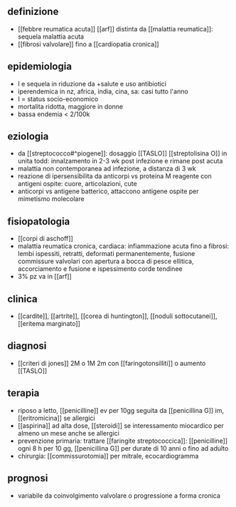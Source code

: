 ## definizione
- [[febbre reumatica acuta]] [[arf]] distinta da [[malattia reumatica]]: sequela malattia acuta
- [[fibrosi valvolare]] fino a [[cardiopatia cronica]]

## epidemiologia
- I e sequela in riduzione da +salute e uso antibiotici
- iperendemica in nz, africa, india, cina, sa: casi tutto l'anno
- I = status socio-economico
- mortalita ridotta, maggiore in donne
- bassa endemia < 2/100k

## eziologia
- da [[streptococco#^piogene]]: dosaggio [[TASLO]] [[streptolisina O]] in unita todd: innalzamento in 2-3 wk post infezione e rimane post acuta
- malattia non contemporanea ad infezione, a distanza di 3 wk
- reazione di ipersensibilita da anticorpi vs proteina M reagente con antigeni ospite: cuore, articolazioni, cute
- anticorpi vs antigene batterico, attaccono antigene ospite per mimetismo molecolare

## fisiopatologia
- [[corpi di aschoff]]
- malattia reumatica cronica, cardiaca: infiammazione acuta fino a fibrosi: lembi ispessiti, retratti, deformati permanentemente, fusione commissure valvolari con apertura a bocca di pesce ellitica, accorciamento e fusione e ispessimento corde tendinee
- 3% pz va in [[arf]]

## clinica
- [[cardite]], [[artrite]], [[corea di huntington]], [[noduli sottocutanei]], [[eritema marginato]]

## diagnosi
- [[criteri di jones]] 2M o 1M 2m con [[faringotonsilliti]] o aumento [[TASLO]]

## terapia
- riposo a letto, [[penicilline]] ev per 10gg seguita da [[penicillina G]] im, [[eritromicina]] se allergici
- [[aspirina]] ad alta dose, [[steroidi]] se interessamento miocardico per almeno un mese anche se allergici
- prevenzione primaria: trattare [[faringite streptococcica]]: [[penicilline]] ogni 8 h per 10 gg, [[penicillina G]] per durate di 10 anni o fino ad adulto
- chirurgia: [[commissurotomia]] per mitrale, ecocardiogramma

## prognosi
- variabile da coinvolgimento valvolare o progressione a forma cronica